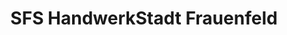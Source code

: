---
title: "SFS HandwerkStadt Frauenfeld"
url: /frauenfeld/sfs-handwerkstadt-frauenfeld/
shop: Eisenwaren
---